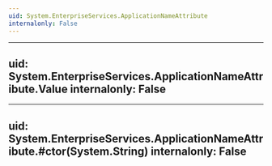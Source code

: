 ```yaml
---
uid: System.EnterpriseServices.ApplicationNameAttribute
internalonly: False
---
```


---
uid: System.EnterpriseServices.ApplicationNameAttribute.Value
internalonly: False
---

---
uid: System.EnterpriseServices.ApplicationNameAttribute.#ctor(System.String)
internalonly: False
---
